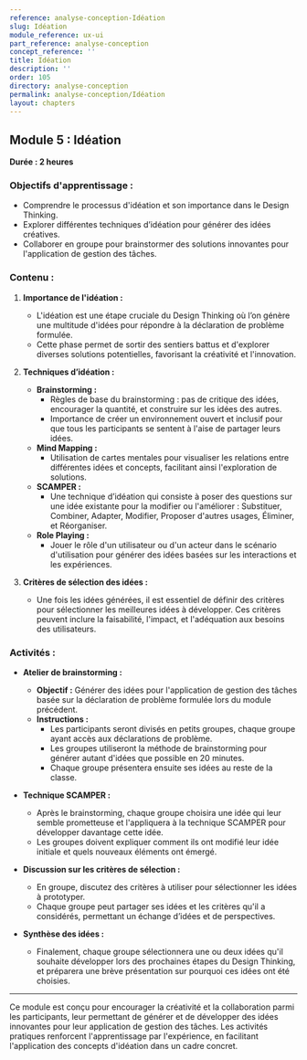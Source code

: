 ```yaml
---
reference: analyse-conception-Idéation
slug: Idéation
module_reference: ux-ui
part_reference: analyse-conception
concept_reference: ''
title: Idéation
description: ''
order: 105
directory: analyse-conception
permalink: analyse-conception/Idéation
layout: chapters
---
```


## **Module 5 : Idéation**  
**Durée : 2 heures**

### **Objectifs d'apprentissage :**
- Comprendre le processus d'idéation et son importance dans le Design Thinking.
- Explorer différentes techniques d’idéation pour générer des idées créatives.
- Collaborer en groupe pour brainstormer des solutions innovantes pour l'application de gestion des tâches.

### **Contenu :**

1. **Importance de l'idéation :**
   - L'idéation est une étape cruciale du Design Thinking où l’on génère une multitude d'idées pour répondre à la déclaration de problème formulée.
   - Cette phase permet de sortir des sentiers battus et d'explorer diverses solutions potentielles, favorisant la créativité et l'innovation.

2. **Techniques d’idéation :**
   - **Brainstorming :** 
     - Règles de base du brainstorming : pas de critique des idées, encourager la quantité, et construire sur les idées des autres.
     - Importance de créer un environnement ouvert et inclusif pour que tous les participants se sentent à l'aise de partager leurs idées.
   - **Mind Mapping :**
     - Utilisation de cartes mentales pour visualiser les relations entre différentes idées et concepts, facilitant ainsi l'exploration de solutions.
   - **SCAMPER :**
     - Une technique d’idéation qui consiste à poser des questions sur une idée existante pour la modifier ou l'améliorer : Substituer, Combiner, Adapter, Modifier, Proposer d'autres usages, Éliminer, et Réorganiser.
   - **Role Playing :**
     - Jouer le rôle d'un utilisateur ou d'un acteur dans le scénario d'utilisation pour générer des idées basées sur les interactions et les expériences.

3. **Critères de sélection des idées :**
   - Une fois les idées générées, il est essentiel de définir des critères pour sélectionner les meilleures idées à développer. Ces critères peuvent inclure la faisabilité, l'impact, et l'adéquation aux besoins des utilisateurs.

### **Activités :**

- **Atelier de brainstorming :**
  - **Objectif :** Générer des idées pour l'application de gestion des tâches basée sur la déclaration de problème formulée lors du module précédent.
  - **Instructions :**
    - Les participants seront divisés en petits groupes, chaque groupe ayant accès aux déclarations de problème.
    - Les groupes utiliseront la méthode de brainstorming pour générer autant d'idées que possible en 20 minutes.
    - Chaque groupe présentera ensuite ses idées au reste de la classe.

- **Technique SCAMPER :**
  - Après le brainstorming, chaque groupe choisira une idée qui leur semble prometteuse et l'appliquera à la technique SCAMPER pour développer davantage cette idée.
  - Les groupes doivent expliquer comment ils ont modifié leur idée initiale et quels nouveaux éléments ont émergé.

- **Discussion sur les critères de sélection :**
  - En groupe, discutez des critères à utiliser pour sélectionner les idées à prototyper.
  - Chaque groupe peut partager ses idées et les critères qu'il a considérés, permettant un échange d’idées et de perspectives.

- **Synthèse des idées :**
  - Finalement, chaque groupe sélectionnera une ou deux idées qu'il souhaite développer lors des prochaines étapes du Design Thinking, et préparera une brève présentation sur pourquoi ces idées ont été choisies.

---

Ce module est conçu pour encourager la créativité et la collaboration parmi les participants, leur permettant de générer et de développer des idées innovantes pour leur application de gestion des tâches. Les activités pratiques renforcent l'apprentissage par l'expérience, en facilitant l'application des concepts d'idéation dans un cadre concret.